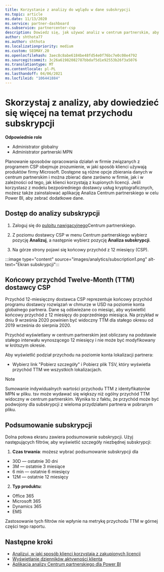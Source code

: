 ```yaml
---
title: Korzystanie z analizy do wglądu w dane subskrypcji
ms.topic: article
ms.date: 11/13/2020
ms.service: partner-dashboard
ms.subservice: partnercenter-csp
description: Dowiedz się, jak używać analiz w centrum partnerskim, aby lepiej zrozumieć swoją firmę i jak klienci korzystają z kupionych licencji.
author: shthota77
ms.author: shthota
ms.localizationpriority: medium
ms.custom: SEOMAY.20
ms.openlocfilehash: 3aec8c8abe6184be48fd54e0f76bc7e0c08e4792
ms.sourcegitcommit: 3c26a61982082787bbdaf5d1e92553b26f3a5076
ms.translationtype: MT
ms.contentlocale: pl-PL
ms.lasthandoff: 04/06/2021
ms.locfileid: "106441884"
---
```

# <a name="use-analytics-to-learn-more-about-subscription-revenue"></a>Skorzystaj z analizy, aby dowiedzieć się więcej na temat przychodu subskrypcji

**Odpowiednie role**

- Administrator globalny
- Administrator partnerski MPN

Planowanie sposobów opracowania działań w firmie związanych z programem CSP obejmuje zrozumienie, w jaki sposób klienci używają produktów firmy Microsoft. Dostępne są różne opcje zbierania danych w centrum partnerskim i można zbierać dane zarówno w firmie, jak i w zależności od tego, jak klienci korzystają z kupionych licencji. Jeśli korzystasz z modelu bezpośredniego dostawcy usług kryptograficznych, możesz także zainstalować aplikację Analiza Centrum partnerskiego w celu Power BI, aby zebrać dodatkowe dane.

## <a name="access-to-the-subscription-analytics"></a>Dostęp do analizy subskrypcji

1. Zaloguj się do [pulpitu nawigacyjnego](https://partner.microsoft.com/dashboard/home)Centrum partnerskiego.
1. Z poziomu dostawcy CSP w menu Centrum partnerskiego wybierz pozycję **Analizuj**, a następnie wybierz pozycję **Analiza subskrypcji**.

1. Na górze strony pojawi się końcowy przychód z 12 miesięcy (CSP).

:::image type="content" source="images/analytics/subscription1.png" alt-text="Ekran subskrypcji":::

## <a name="trailing-twelve-month-ttm-csp-revenue"></a>Końcowy przychód Twelve-Month (TTM) dostawcy CSP

Przychód 12-miesięczny dostawca CSP reprezentuje końcowy przychód programu dostawcy rozwiązań w chmurze w USD na poziomie konta globalnego partnera. Dane są odświeżane co miesiąc, aby wyświetlić końcowy przychód z 12 miesięcy do poprzedniego miesiąca. Na przykład w dniu 9 września 2020 powinien być widoczny TTM dla stałego okresu od 2019 września do sierpnia 2020.

Przychód wyświetlany w centrum partnerskim jest obliczany na podstawie stałego interwału wynoszącego 12 miesięcy i nie może być modyfikowany w krótszym okresie.

Aby wyświetlić podział przychodu na poziomie konta lokalizacji partnera:

- Wybierz link "Pobierz szczegóły" i Pobierz plik TSV, który wyświetla przychód TTM we wszystkich lokalizacjach.

>[!NOTE] 
>Sumowanie indywidualnych wartości przychodu TTM z identyfikatorów MPN w pliku. tsv może wydawać się większy niż ogólny przychód TTM widoczny w centrum partnerskim. Wynika to z faktu, że przychód może być podwojony dla subskrypcji z wieloma przydziałami partnera w pobranym pliku.

## <a name="subscription-summary"></a>Podsumowanie subskrypcji

Dolna połowa ekranu zawiera podsumowanie subskrypcji. Użyj następujących filtrów, aby wyświetlić szczegóły niezbędnej subskrypcji:  

1. **Czas trwania**: możesz wybrać podsumowanie subskrypcji dla 

- 30D — ostatnie 30 dni
- 3M — ostatnie 3 miesiące
- 6 min — ostatnie 6 miesięcy
- 12M — ostatnie 12 miesięcy

2. **Typ produktu**:
 
- Office 365
- Microsoft 365
- Dynamics 365
- EMS

Zastosowanie tych filtrów nie wpłynie na metrykę przychodu TTM w górnej części tego raportu.


 
## <a name="next-steps"></a>Następne kroki

- [Analizuj, w jaki sposób klienci korzystają z zakupionych licencji](increasing-adoption-and-satisfaction.md)  
- [Wyświetlanie dzienników aktywności klienta](activity-logs.md)
- [Aplikacja analizy Centrum partnerskiego dla Power BI](power-bi-app-for-direct-partners.md)






